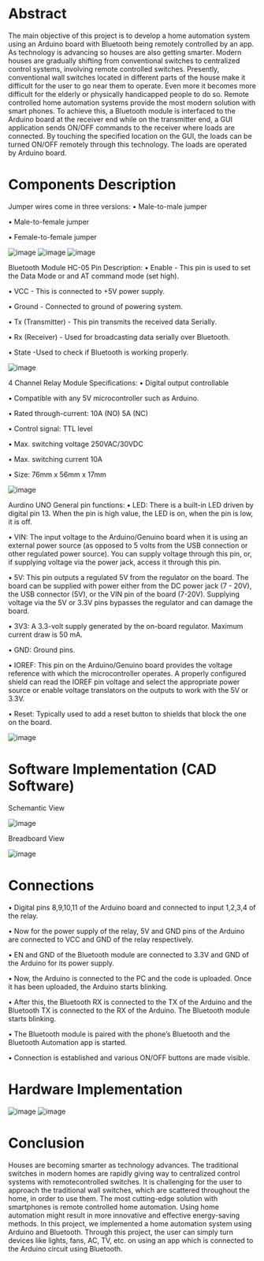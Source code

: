 # Abstract
The main objective of this project is to develop a home automation system using an Arduino board with Bluetooth being remotely controlled by an app. As technology is advancing so houses are also getting smarter. Modern houses are gradually shifting from conventional switches to centralized control systems, involving remote controlled switches. Presently, conventional wall switches located in different parts of the house make it difficult for the user to go near them to operate. Even more it becomes more difficult for the elderly or physically handicapped people to do so. Remote controlled home automation systems provide the most modern solution with smart phones. To achieve this, a Bluetooth module is interfaced to the Arduino board at the receiver end while on the transmitter end, a GUI application sends ON/OFF commands to the receiver where loads are connected. By touching the specified location on the GUI, the loads can be turned ON/OFF remotely through this technology. The loads are operated by Arduino board.

# Components Description
Jumper wires come in three versions:
• Male-to-male jumper

• Male-to-female jumper

• Female-to-female jumper

![image](https://github.com/KasiR07/IOT-based-Home-Automation-System/assets/108777263/f4922c87-608e-4232-98ef-b3b6e8c69d35)
![image](https://github.com/KasiR07/IOT-based-Home-Automation-System/assets/108777263/e01ebba5-8cb2-41dc-b018-1e7261cda9b9)
![image](https://github.com/KasiR07/IOT-based-Home-Automation-System/assets/108777263/948a4f43-1983-4edd-9270-da7481497b03)

Bluetooth Module HC-05
Pin Description:
• Enable - This pin is used to set the Data Mode or and AT command mode (set high).

• VCC - This is connected to +5V power supply.

• Ground - Connected to ground of powering system.

• Tx (Transmitter) - This pin transmits the received data Serially.

• Rx (Receiver) - Used for broadcasting data serially over Bluetooth.

• State -Used to check if Bluetooth is working properly.

![image](https://github.com/KasiR07/IOT-based-Home-Automation-System/assets/108777263/205fa283-4845-4e53-9ce8-d3ad3f55103a)

4 Channel Relay Module
Specifications:
• Digital output controllable

• Compatible with any 5V microcontroller such as Arduino.

• Rated through-current: 10A (NO) 5A (NC)

• Control signal: TTL level

• Max. switching voltage 250VAC/30VDC

• Max. switching current 10A

• Size: 76mm x 56mm x 17mm

![image](https://github.com/KasiR07/IOT-based-Home-Automation-System/assets/108777263/13d4246c-ebab-4c53-88cb-599ce7f904ea)

Aurdino UNO
General pin functions:
• LED: There is a built-in LED driven by digital pin 13. When the pin is high value, the LED is on, when the pin is low, it is off.

• VIN: The input voltage to the Arduino/Genuino board when it is using an external power source (as opposed to 5 volts from the USB connection or other regulated power source). You can supply voltage through       this pin, or, if supplying voltage via the power jack, access it through this pin.

• 5V: This pin outputs a regulated 5V from the regulator on the board. The board can be supplied with power either from the DC power jack (7 - 20V), the USB connector (5V), or the VIN pin of the board (7-20V).     Supplying voltage via the 5V or 3.3V pins bypasses the regulator and can damage the board.

• 3V3: A 3.3-volt supply generated by the on-board regulator. Maximum current draw is 50 mA.

• GND: Ground pins.

• IOREF: This pin on the Arduino/Genuino board provides the voltage reference with which the microcontroller operates. A properly configured shield can read the IOREF pin voltage and select the appropriate power   source or enable voltage translators on the outputs to work with the 5V or 3.3V.

• Reset: Typically used to add a reset button to shields that block the one on the board.

![image](https://github.com/KasiR07/IOT-based-Home-Automation-System/assets/108777263/ef4eafb8-bd7f-45c2-9605-ba28e6154890)

# Software Implementation (CAD Software)
Schemantic View

![image](https://github.com/KasiR07/IOT-based-Home-Automation-System/assets/108777263/e24ab65d-c891-426a-a1ae-78725dcbb7dc)

Breadboard View

![image](https://github.com/KasiR07/IOT-based-Home-Automation-System/assets/108777263/d5e555ae-3bad-4b07-b68f-131024431fc3)

# Connections
• Digital pins 8,9,10,11 of the Arduino board and connected to input 1,2,3,4 of the relay.

• Now for the power supply of the relay, 5V and GND pins of the Arduino are connected to VCC and GND of the relay respectively.

• EN and GND of the Bluetooth module are connected to 3.3V and GND of the Arduino for its power supply.

• Now, the Arduino is connected to the PC and the code is uploaded. Once it has been uploaded, the Arduino starts blinking.

• After this, the Bluetooth RX is connected to the TX of the Arduino and the Bluetooth TX is connected to the RX of the Arduino. The Bluetooth module starts blinking.

• The Bluetooth module is paired with the phone’s Bluetooth and the Bluetooth Automation app is started.

• Connection is established and various ON/OFF buttons are made visible.

# Hardware Implementation
![image](https://github.com/KasiR07/IOT-based-Home-Automation-System/assets/108777263/4b8cfed3-769f-45d9-9751-6a49ce7c8074)
![image](https://github.com/KasiR07/IOT-based-Home-Automation-System/assets/108777263/35ff46c8-a8e7-4255-bbe3-a3fb37d170e5)

# Conclusion
Houses are becoming smarter as technology advances. The traditional switches in modern homes are rapidly giving way to centralized control systems with remotecontrolled switches. It is challenging for the user to approach the traditional wall switches, which are scattered throughout the home, in order to use them. The most cutting-edge solution with smartphones is remote controlled home automation. Using home automation might result in more innovative and effective energy-saving methods. In this project, we implemented a home automation system using Arduino and Bluetooth. Through this project, the user can simply turn devices like lights, fans, AC, TV, etc. on using an app which is connected to the Arduino circuit using Bluetooth.










